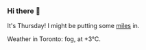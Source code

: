 ### Hi there :wave:

It's Thursday! I might be putting some [miles](https://www.strava.com/athletes/889963) in.

Weather in Toronto: fog, at +3°C.
